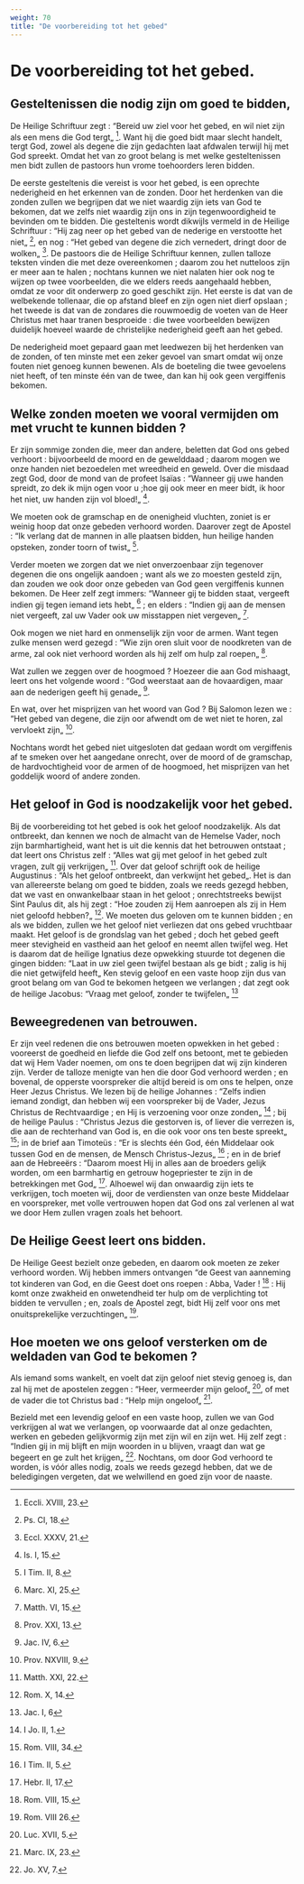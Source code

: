 ```yaml
---
weight: 70
title: "De voorbereiding tot het gebed"
---
```


# De voorbereiding tot het gebed.

## Gesteltenissen die nodig zijn om goed te bidden,

De Heilige Schriftuur zegt : “Bereid uw ziel voor het gebed, en wil niet zijn als een mens die God tergt„ [^592.2]. Want hij die goed bidt maar slecht handelt, tergt God, zowel als degene die zijn gedachten laat afdwalen terwijl hij met God spreekt. Omdat het van zo groot belang is met welke gesteltenissen men bidt zullen de pastoors hun vrome toehoorders leren bidden.

[^592.2]: Eccli. XVIII, 23.

De eerste gesteltenis die vereist is voor het gebed, is een oprechte nederigheid en het erkennen van de zonden. Door het herdenken van die zonden zullen we begrijpen dat we niet waardig zijn iets van God te bekomen, dat we zelfs niet waardig zijn ons in zijn tegenwoordigheid te bevinden om te bidden. Die gesteltenis wordt dikwijls vermeld in de Heilige Schriftuur : “Hij zag neer op het gebed van de nederige en verstootte het niet„ [^593.1], en nog : “Het gebed van degene die zich vernedert, dringt door de wolken„ [^593.2]. De pastoors die de Heilige Schriftuur kennen, zullen talloze teksten vinden die met deze overeenkomen ; daarom zou het nutteloos zijn er meer aan te halen ; nochtans kunnen we niet nalaten hier ook nog te wijzen op twee voorbeelden, die we elders reeds aangehaald hebben, omdat ze voor dit onderwerp zo goed geschikt zijn. Het eerste is dat van de welbekende tollenaar, die op afstand bleef en zijn ogen niet dierf opslaan ; het tweede is dat van de zondares die rouwmoedig de voeten van de Heer Christus met haar tranen besproeide : die twee voorbeelden bewijzen duidelijk hoeveel waarde de christelijke nederigheid geeft aan het gebed.

De nederigheid moet gepaard gaan met leedwezen bij het herdenken van de zonden, of ten minste met een zeker gevoel van smart omdat wij onze fouten niet genoeg kunnen bewenen. Als de boeteling die twee gevoelens niet heeft, of ten minste één van de twee, dan kan hij ook geen vergiffenis bekomen.

[^593.1]: Ps. CI, 18.

[^593.2]: Eccl. XXXV, 21.

## Welke zonden moeten we vooral vermijden om met vrucht te kunnen bidden ?

Er zijn sommige zonden die, meer dan andere, beletten dat God ons gebed verhoort : bijvoorbeeld de moord en de gewelddaad ; daarom mogen we onze handen niet bezoedelen met wreedheid en geweld. Over die misdaad zegt God, door de mond van de profeet Isaïas : “Wanneer gij uwe handen spreidt, zo dek ik mijn ogen voor u ;hoe gij ook meer en meer bidt, ik hoor het niet, uw handen zijn vol bloed!„ [^594.1].

We moeten ook de gramschap en de onenigheid vluchten, zoniet is er weinig hoop dat onze gebeden verhoord worden. Daarover zegt de Apostel : “Ik verlang dat de mannen in alle plaatsen bidden, hun heilige handen opsteken, zonder toorn of twist„ [^594.2].

Verder moeten we zorgen dat we niet onverzoenbaar zijn tegenover degenen die ons ongelijk aandoen ; want als we zo moesten gesteld zijn, dan zouden we ook door onze gebeden van God geen vergiffenis kunnen bekomen. De Heer zelf zegt immers: “Wanneer gij te bidden staat, vergeeft indien gij tegen iemand iets hebt„ [^594.3] ; en elders : “Indien gij aan de mensen niet vergeeft, zal uw Vader ook uw misstappen niet vergeven„ [^594.4].

Ook mogen we niet hard en onmenselijk zijn voor de armen. Want tegen zulke mensen werd gezegd : “Wie zijn oren sluit voor de noodkreten van de arme, zal ook niet verhoord worden als hij zelf om hulp zal roepen„ [^594.5].

Wat zullen we zeggen over de hoogmoed ? Hoezeer die aan God mishaagt, leert ons het volgende woord : “God weerstaat aan de hovaardigen, maar aan de nederigen geeft hij genade„ [^594.6].

[^594.1]: Is. I, 15.

[^594.2]: I Tim. II, 8.

[^594.3]: Marc. XI, 25.

[^594.4]: Matth. VI, 15.

[^594.5]: Prov. XXI, 13.

[^594.6]: Jac. IV, 6.

En wat, over het misprijzen van het woord van God ?  Bij Salomon lezen we : “Het gebed van degene, die zijn oor afwendt om de wet niet te horen, zal vervloekt zijn„ [^595.1].

Nochtans wordt het gebed niet uitgesloten dat gedaan wordt om vergiffenis af te smeken over het aangedane onrecht, over de moord of de gramschap, de hardvochtigheid voor de armen of de hoogmoed, het misprijzen van het goddelijk woord of andere zonden.

## Het geloof in God is noodzakelijk voor het gebed.

Bij de voorbereiding tot het gebed is ook het geloof noodzakelijk. Als dat ontbreekt, dan kennen we noch de almacht van de Hemelse Vader, noch zijn barmhartigheid, want het is uit die kennis dat het betrouwen ontstaat ; dat leert ons Christus zelf : “Alles wat gij met geloof in het gebed zult vragen, zult gij verkrijgen„ [^595.2]. Over dat geloof schrijft ook de heilige Augustinus : “Als het geloof ontbreekt, dan verkwijnt het gebed„. Het is dan van allereerste belang om goed te bidden, zoals we reeds gezegd hebben, dat we vast en onwankelbaar staan in het geloot ; onrechtstreeks bewijst Sint Paulus dit, als hij zegt : “Hoe zouden zij Hem aanroepen als zij in Hem niet geloofd hebben?„ [^595.3].  We moeten dus geloven om te kunnen bidden ; en als we bidden, zullen we het geloof niet verliezen dat ons gebed vruchtbaar maakt. Het geloof is de grondslag van het gebed ; doch het gebed geeft meer stevigheid en vastheid aan het geloof en neemt allen twijfel weg.  Het is daarom dat de heilige Ignatius deze opwekking stuurde tot degenen die gingen bidden: “Laat in uw ziel geen twijfel bestaan als ge bidt ; zalig is hij die niet getwijfeld heeft„ Ken stevig geloof en een vaste hoop zijn dus van groot belang om van God te bekomen hetgeen we verlangen ; dat zegt ook de heilige Jacobus: “Vraag met geloof, zonder te twijfelen„ [^595.4]

[^595.1]: Prov. NXVIII, 9.

[^595.2]: Matth. XXI, 22.

[^595.3]: Rom. X, 14.

[^595.4]: Jac. I, 6

## Beweegredenen van betrouwen.

Er zijn veel redenen die ons betrouwen moeten opwekken in het gebed : vooreerst de goedheid en liefde die God zelf ons betoont, met te gebieden dat wij Hem Vader noemen, om ons te doen begrijpen dat wij zijn kinderen zijn. Verder de talloze menigte van hen die door God verhoord werden ; en bovenal, de opperste voorspreker die altijd bereid is om ons te helpen, onze Heer Jezus Christus. We lezen bij de heilige Johannes : “Zelfs indien iemand zondigt, dan hebben wij een voorspreker bij de Vader, Jezus Christus de Rechtvaardige ; en Hij is verzoening voor onze zonden„ [^596.1] ; bij de heilige Paulus : “Christus Jezus die gestorven is, of liever die verrezen is, die aan de rechterhand van God is, en die ook voor ons ten beste spreekt„ [^596.2]; in de brief aan Timoteüs : “Er is slechts één God, één Middelaar ook tussen God en de mensen, de Mensch Christus-Jezus„ [^596.3] ; en in de brief aan de Hebreeërs : “Daarom moest Hij in alles aan de broeders gelijk worden, om een barmhartig en getrouw hogepriester te zijn in de betrekkingen met God„ [^596.4]. Alhoewel wij dan onwaardig zijn iets te verkrijgen, toch moeten wij, door de verdiensten van onze beste Middelaar en voorspreker, met volle vertrouwen hopen dat God ons zal verlenen al wat we door Hem zullen vragen zoals het behoort.

## De Heilige Geest leert ons bidden.

De Heilige Geest bezielt onze gebeden, en daarom ook moeten ze zeker verhoord worden. Wij hebben immers ontvangen “de Geest van aanneming tot kinderen van God, en die Geest doet ons roepen : Abba, Vader ! [^596.5] : Hij komt onze zwakheid en onwetendheid ter hulp om de verplichting tot bidden te vervullen ; en, zoals de Apostel zegt, bidt Hij zelf voor ons met onuitsprekelijke verzuchtingen„ [^597.1].

[^596.1]: I Jo. II, 1.

[^596.2]: Rom. VIII, 34.

[^596.3]: I Tim. II, 5.

[^596.4]: Hebr. II, 17.

[^596.5]: Rom. VIII, 15.

## Hoe moeten we ons geloof versterken om de weldaden van God te bekomen ?

Als iemand soms wankelt, en voelt dat zijn geloof niet stevig genoeg is, dan zal hij met de apostelen zeggen : “Heer, vermeerder mijn geloof„ [^597.2], of met de vader die tot Christus bad : “Help mijn ongeloof„ [^597.3].

Bezield met een levendig geloof en een vaste hoop, zullen we van God verkrijgen al wat we verlangen, op voorwaarde dat al onze gedachten, werken en gebeden gelijkvormig zijn met zijn wil en zijn wet. Hij zelf zegt : “Indien gij in mij blijft en mijn woorden in u blijven, vraagt dan wat ge begeert en ge zult het krijgen„ [^597.4]. Nochtans, om door God verhoord te worden, is vóór alles nodig, zoals we reeds gezegd hebben, dat we de beledigingen vergeten, dat we welwillend en goed zijn voor de naaste.

[^597.1]: Rom. VIII 26.

[^597.2]: Luc. XVII, 5.

[^597.3]: Marc. IX, 23.

[^597.4]: Jo. XV, 7.

